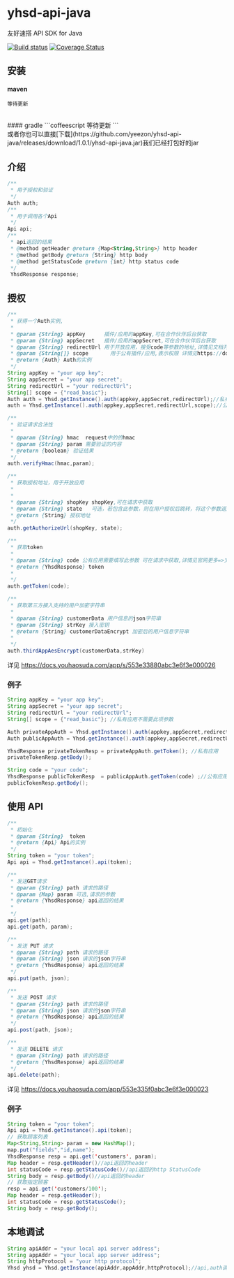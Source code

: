 # yhsd-api-java

友好速搭 API SDK for Java

[![Build status](https://img.shields.io/travis/Obzer/yhsd-api-java.svg?style=flat-square)](https://travis-ci.org/Obzer/yhsd-api-java)
[![Coverage Status](https://coveralls.io/repos/Obzer/yhsd-api-java/badge.svg?branch=master&service=github)](https://coveralls.io/github/Obzer/yhsd-api-java?branch=master)
## 安装


#### maven
```xml
等待更新
```
<br>
#### gradle
```coffeescript
等待更新
```
<br>
或者你也可以直接[下载](https://github.com/yeezon/yhsd-api-java/releases/download/1.0.1/yhsd-api-java.jar)我们已经打包好的jar


## 介绍
```java
/**
 * 用于授权和验证
 */
Auth auth;
/**
 * 用于调用各个Api
 */
Api api;
/**
 * api返回的结果
 * @method getHeader @return {Map<String,String>} http header
 * @method getBody @return {String} http body
 * @method getStatusCode @return {int} http status code
 */
 YhsdResponse response;
```


## 授权

```java
/**
 * 获得一个Auth实例,
 *
 * @param {String} appKey      插件/应用的appKey,可在合作伙伴后台获取
 * @param {String} appSecret   插件/应用的appSecret,可在合作伙伴后台获取
 * @param {String} redirectUrl 用于开放应用，接受code等参数的地址,详情见文档开放应用的第四步
 * @param {String[]} scope       用于公有插件/应用,表示权限 详情见https://docs.youhaosuda.com/app/553e333a0abc3e6f3e00001f
 * @return {Auth} Auth的实例
 */
String appKey = "your app key";
String appSecret = "your app secret";
String redirectUrl = "your redirectUrl";
String[] scope = {"read_basic"};
Auth auth = Yhsd.getInstance().auth(appkey,appSecret,redirectUrl);//私有
auth = Yhsd.getInstance().auth(appkey,appSecret,redirectUrl,scope);//公有

/**
 * 验证请求合法性
 *
 * @param {String} hmac  request中的的hmac
 * @param {String} param 需要验证的内容
 * @return {boolean} 验证结果
 */
auth.verifyHmac(hmac,param);

/**
 * 获取授权地址，用于开放应用
 *
 *
 * @param {String} shopKey shopKey,可在请求中获取
 * @param {String} state   可选，若包含此参数，则在用户授权后跳转，将这个参数返回
 * @return {String} 授权地址
 */
auth.getAuthorizeUrl(shopKey, state);

/**
 * 获取token
 *
 * @param {String} code 公有应用需要填写此参数 可在请求中获取,详情见官网更多=>文档中心=>应用开发=>开放API=>获取授权=>第四步
 * @return {YhsdResponse} token
 *
 */
auth.getToken(code);

/**
 * 获取第三方接入支持的用户加密字符串
 *
 * @param {String} customerData 用户信息的json字符串
 * @param {String} strKey 接入密钥
 * @return {String} customerDataEncrypt 加密后的用户信息字符串
 *
 */
auth.thirdAppAesEncrypt(customerData,strKey)
```

详见
https://docs.youhaosuda.com/app/s/553e33880abc3e6f3e000026

### 例子

```java
String appKey = "your app key";
String appSecret = "your app secret";
String redirectUrl = "your redirectUrl";
String[] scope = {"read_basic"}; //私有应用不需要此项参数

Auth privateAppAuth = Yhsd.getInstance().auth(appkey,appSecret,redirectUrl); //私有
Auth publicAppAuth = Yhsd.getInstance().auth(appkey,appSecret,redirectUrl,scope); //公有

YhsdResponse privateTokenResp = privateAppAuth.getToken(); //私有应用
privateTokenResp.getBody();

String code = "your code";
YhsdResponse publicTokenResp  = publicAppAuth.getToken(code) ;//公有应用
publicTokenResp.getBody();
```

## 使用 API

```java
/**
 * 初始化
 * @param {String}  token
 * @return {Api} Api的实例
 */
String token = "your token";
Api api = Yhsd.getInstance().api(token);

/**
 * 发送GET请求
 * @param {String} path 请求的路径
 * @param {Map} param 可选,请求的参数
 * @return {YhsdResponse} api返回的结果
 *
 */
api.get(path);
api.get(path, param);

/**
 * 发送 PUT 请求
 * @param {String} path 请求的路径
 * @param {String} json 请求的json字符串
 * @return {YhsdResponse} api返回的结果
 */
api.put(path, json);

/**
 * 发送 POST 请求
 * @param {String} path 请求的路径
 * @param {String} json 请求的json字符串
 * @return {YhsdResponse} api返回的结果
 */
api.post(path, json);

/**
 * 发送 DELETE 请求
 * @param {String} path 请求的路径
 * @return {YhsdResponse} api返回的结果
 */
api.delete(path);
```

详见
https://docs.youhaosuda.com/app/553e335f0abc3e6f3e000023

### 例子

```java
String token = "your token";
Api api = Yhsd.getInstance().api(token);
// 获取顾客列表
Map<String,String> param = new HashMap();
map.put("fields","id,name");
YhsdResponse resp = api.get('customers', param);
Map header = resp.getHeader()//api返回的header
int statusCode = resp.getStatusCode()//api返回的http StatusCode
String body = resp.getBody()//api返回的header
// 获取指定顾客
resp = api.get('customers/100');
Map header = resp.getHeader();
int statusCode = resp.getStatusCode();
String body = resp.getBody();
```

## 本地调试

```java
String apiAddr = "your local api server address";
String appAddr = "your local app server address";
String httpProtocol = "your http protocol";
Yhsd yhsd = Yhsd.getInstance(apiAddr,appAddr,httpProtocol);//api,auth调用方式不变
```
